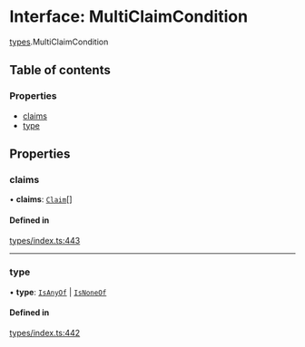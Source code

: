 # Interface: MultiClaimCondition

[types](../wiki/types).MultiClaimCondition

## Table of contents

### Properties

- [claims](../wiki/types.MultiClaimCondition#claims)
- [type](../wiki/types.MultiClaimCondition#type)

## Properties

### claims

• **claims**: [`Claim`](../wiki/types#claim)[]

#### Defined in

[types/index.ts:443](https://github.com/PolymeshAssociation/polymesh-sdk/blob/3d14e829/src/types/index.ts#L443)

___

### type

• **type**: [`IsAnyOf`](../wiki/types.ConditionType#isanyof) \| [`IsNoneOf`](../wiki/types.ConditionType#isnoneof)

#### Defined in

[types/index.ts:442](https://github.com/PolymeshAssociation/polymesh-sdk/blob/3d14e829/src/types/index.ts#L442)
